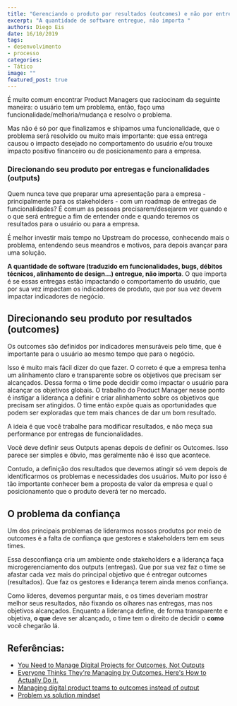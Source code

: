 ```yaml
---
title: "Gerenciando o produto por resultados (outcomes) e não por entregas (outputs)"
excerpt: "A quantidade de software entregue, não importa "
authors: Diego Eis
date: 16/10/2019
tags: 
- desenvolvimento
- processo
categories:
- Tático
image: ""
featured_post: true
---
```

É muito comum encontrar Product Managers que raciocinam da seguinte
maneira: o usuário tem um problema, então, faço uma
funcionalidade/melhoria/mudança e resolvo o problema.

Mas não é só por que finalizamos e shipamos uma funcionalidade, que o
problema será resolvido ou muito mais importante: que essa entrega
causou o impacto desejado no comportamento do usuário e/ou trouxe
impacto positivo financeiro ou de posicionamento para a empresa.

### Direcionando seu produto por entregas e funcionalidades (outputs)

Quem nunca teve que preparar uma apresentação para a empresa -
principalmente para os stakeholders - com um roadmap de entregas de
funcionalidades? É comum as pessoas precisarem/desejarem ver quando e o
que será entregue a fim de entender onde e quando teremos os resultados
para o usuário ou para a empresa.

É melhor investir mais tempo no Upstream do processo, conhecendo mais o
problema, entendendo seus meandros e motivos, para depois avançar para
uma solução.

**A quantidade de software (traduzido em funcionalidades, bugs, débitos
técnicos, alinhamento de design...) entregue, não importa**. O que
importa é se essas entregas estão impactando o comportamento do usuário,
que por sua vez impactam os indicadores de produto, que por sua vez
devem impactar indicadores de negócio.

Direcionando seu produto por resultados (outcomes)
--------------------------------------------------

Os outcomes são definidos por indicadores mensuráveis pelo time, que é
importante para o usuário ao mesmo tempo que para o negócio.

Isso é muito mais fácil dizer do que fazer. O correto é que a empresa
tenha um alinhamento claro e transparente sobre os objetivos que
precisam ser alcançados. Dessa forma o time pode decidir como impactar o
usuário para alcançar os objetivos globais.
O trabalho do Product Manager nesse ponto é instigar a liderança a
definir e criar alinhamento sobre os objetivos que precisam ser
atingidos. O time então expõe quais as oportunidades que podem ser
exploradas que tem mais chances de dar um bom resultado.

A ideia é que você trabalhe para modificar resultados, e não meça sua
performance por entregas de funcionalidades.

Você deve definir seus Outputs apenas depois de definir os Outcomes.
Isso parece ser simples e óbvio, mas geralmente não é isso que
acontece.

Contudo, a definição dos resultados que devemos atingir só vem depois de
identificarmos os problemas e necessidades dos usuários. Muito por isso
é tão importante conhecer bem a proposta de valor da empresa e qual o
posicionamento que o produto deverá ter no mercado.

O problema da confiança
-----------------------

Um dos principais problemas de liderarmos nossos produtos por meio de
outcomes é a falta de confiança que gestores e stakeholders tem em seus
times.

Essa desconfiança cria um ambiente onde stakeholders e a liderança faça
microgerenciamento dos outputs (entregas). Que por sua vez faz o time se
afastar cada vez mais do principal objetivo que é entregar outcomes
(resultados). Que faz os gestores e liderança terem ainda menos
confiança.

Como líderes, devemos perguntar mais, e os times deveriam mostrar melhor
seus resultados, não fixando os olhares nas entregas, mas nos objetivos
alcançados. Enquanto a liderança define, de forma transparente e
objetiva, **o que** deve ser alcançado, o time tem o direito de decidir
o **como** você chegarão lá.

## Referências:

-   [You Need to Manage Digital Projects for Outcomes, Not Outputs](https://hbr.org/2017/02/you-need-to-manage-digital-projects-for-outcomes-not-outputs)
-   [Everyone Thinks They're Managing by Outcomes. Here's How to Actually Do it.](https://www.producttalk.org/2019/10/managing-outcomes/)
-   [Managing digital product teams to outcomes instead of output](https://planet-lean.com/digital-product-team-outcome-lean-agile/)
-   [Problem vs solution mindset](https://medium.com/@jocatorres/problem-vs-solution-mindset-8c9add6076c2)
